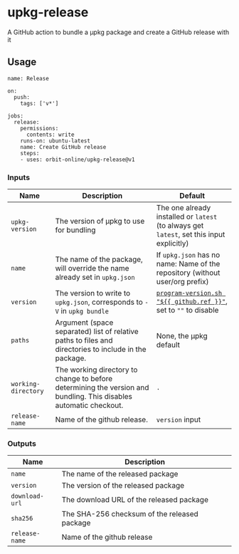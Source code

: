 # upkg-release

A GitHub action to bundle a μpkg package and create a GitHub release with it

## Usage

```
name: Release

on:
  push:
    tags: ['v*']

jobs:
  release:
    permissions:
      contents: write
    runs-on: ubuntu-latest
    name: Create GitHub release
    steps:
    - uses: orbit-online/upkg-release@v1
```

### Inputs

| Name                | Description                                                                                                       | Default                                                                                                             |
| ------------------- | ----------------------------------------------------------------------------------------------------------------- | ------------------------------------------------------------------------------------------------------------------- |
| `upkg-version`      | The version of μpkg to use for bundling                                                                           | The one already installed or `latest` (to always get `latest`, set this input explicitly)                           |
| `name`              | The name of the package, will override the name already set in `upkg.json`                                        | If `upkg.json` has no name: Name of the repository (without user/org prefix)                                        |
| `version`           | The version to write to `upkg.json`, corresponds to `-V` in `upkg bundle`                                         | [`program-version.sh "${{ github.ref }}"`](https://github.com/orbit-online/program-version), set to `""` to disable |
| `paths`             | Argument (space separated) list of relative paths to files and directories to include in the package.             | None, the μpkg default                                                                                              |
| `working-directory` | The working directory to change to before determining the version and bundling. This disables automatic checkout. | `.`                                                                                                                 |
| `release-name`      | Name of the github release.                                                                                       | `version` input                                                                                                     |

### Outputs

| Name           | Description                                  |
| -------------- | -------------------------------------------- |
| `name`         | The name of the released package             |
| `version`      | The version of the released package          |
| `download-url` | The download URL of the released package     |
| `sha256`       | The SHA-256 checksum of the released package |
| `release-name` | Name of the github release                   |
